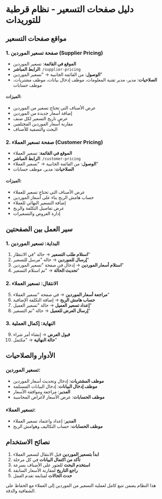 # دليل صفحات التسعير - نظام قرطبة للتوريدات

## مواقع صفحات التسعير

### 1. صفحة تسعير الموردين (Supplier Pricing)
- **الموقع في القائمة**: تسعير الموردين
- **الرابط المباشر**: `/supplier-pricing`
- **الوصول**: من القائمة الجانبية → "تسعير الموردين"
- **الصلاحيات**: مدير، مدير تقنية المعلومات، موظف إدخال بيانات، موظف مشتريات، موظف حسابات

#### الميزات:
- عرض الأصناف التي تحتاج تسعير من الموردين
- إضافة أسعار جديدة من الموردين
- عرض تاريخ التسعير لكل صنف
- مقارنة أسعار الموردين المختلفين
- البحث والتصفية للأصناف

### 2. صفحة تسعير العملاء (Customer Pricing)
- **الموقع في القائمة**: تسعير العملاء
- **الرابط المباشر**: `/customer-pricing`
- **الوصول**: من القائمة الجانبية → "تسعير العملاء"
- **الصلاحيات**: مدير، موظف حسابات

#### الميزات:
- عرض الأصناف التي تحتاج تسعير للعملاء
- حساب هامش الربح بناء على أسعار الموردين
- إضافة التسعير النهائي للعملاء
- عرض تفاصيل التكلفة والربح
- إدارة العروض والتسعيرات

## سير العمل بين الصفحتين

### 1. البداية: تسعير الموردين
1. **استلام طلب التسعير** → حالة "في الانتظار"
2. **إرسال للموردين** → حالة "مرسل للتسعير"
3. **استلام أسعار الموردين** → إدخال في صفحة "تسعير الموردين"
4. **تحديث الحالة** → "تم استلام التسعير"

### 2. الانتقال: تسعير العملاء
5. **مراجعة أسعار الموردين** → في صفحة "تسعير العملاء"
6. **حساب هامش الربح** → إضافة التكلفة الإضافية
7. **إعداد تسعير العميل** → حالة "تسعير العميل"
8. **إرسال العرض للعميل** → حالة "تم التسعير"

### 3. النهاية: إكمال العملية
9. **قبول العرض** → إنشاء أمر شراء
10. **حالة النهائية** → "مكتمل"

## الأدوار والصلاحيات

### تسعير الموردين:
- **موظف المشتريات**: إدخال وتحديث أسعار الموردين
- **موظف إدخال البيانات**: إدخال البيانات المستلمة
- **المدير**: مراجعة وموافقة الأسعار
- **موظف الحسابات**: عرض الأسعار لأغراض المحاسبة

### تسعير العملاء:
- **المدير**: إعداد واعتماد تسعير العملاء
- **موظف الحسابات**: حساب التكاليف وهوامش الربح

## نصائح الاستخدام

1. **ابدأ بتسعير الموردين** قبل الانتقال لتسعير العملاء
2. **تأكد من اكتمال البيانات** في كل مرحلة
3. **استخدم البحث** للعثور على الأصناف بسرعة
4. **راجع التاريخ** لمقارنة الأسعار السابقة
5. **حدث الحالات** لمتابعة تقدم العمل

هذا النظام يضمن تتبع كامل لعملية التسعير من الموردين إلى العملاء مع الحفاظ على الشفافية والدقة.